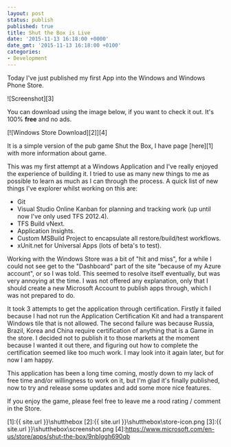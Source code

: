 ```yaml
---
layout: post
status: publish
published: true
title: Shut the Box is Live
date: '2015-11-13 16:18:00 +0000'
date_gmt: '2015-11-13 16:18:00 +0100'
categories:
- Development
---
```


Today I've just published my first App into the Windows and Windows Phone Store.

![Screenshot][3] 

You can download using the image below, if you want to check it out. It's 100% **free** and no ads.

[![Windows Store Download][2]][4]


It is a simple version of the pub game Shut the Box, I have page [here][1] with more information about game.

This was my first attempt at a Windows Application and I've really enjoyed the experience of building it. 
I tried to use as many new things to me as possible to learn as much as I can through the process. A quick list
of new things I've explorer whilst working on this are:

 - Git
 - Visual Studio Online Kanban for planning and tracking work (up until now I've only used TFS 2012.4).
 - TFS Build vNext.
 - Application Insights.
 - Custom MSBuild Project to encapsulate all restore/build/test workflows.
 - xUnit.net for Universal Apps (lots of beta's to test).

Working with the Windows Store was a bit of "hit and miss", for a while I could not see get to the "Dashboard" 
part of the site "because of my Azure account", or so I was told. This seemed to resolve itself eventually, but
was very annoying at the time. I was not offered any explanation, only that I should create a new Microsoft Account
to publish apps through, which I was not prepared to do.

It took 3 attempts to get the application through certification. Firstly it failed because I had not run the Application Certification Kit and had a transparent Windows tile that is not allowed.
The second failure was because Russia, Brazil, Korea and China require certification of anything that is a Game 
in the store. I decided not to publish it to those markets at the moment because I wanted it out there, and figuring
out how to complete the certification seemed like too much work. I may look into it again later, but for now I am happy.  

This application has been a long time coming, mostly down to my lack of free time and/or willingness to work on
it, but I'm glad it's finally published, now to try and release some updates and add some more nice features.

If you enjoy the game, please feel free to leave me a rood rating / comment in the Store.


 [1]:{{ site.url }}\shutthebox
 [2]:{{ site.url }}\shutthebox\store-icon.png
 [3]:{{ site.url }}\shutthebox\screenshot.png
 [4]:https://www.microsoft.com/en-us/store/apps/shut-the-box/9nblggh690qb